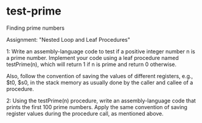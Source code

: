 # test-prime
Finding prime numbers


Assignment: "Nested Loop and Leaf Procedures"

1: Write an assembly-language code to test if a positive integer number n is a prime number.
Implement your code using a leaf procedure named testPrime(n), which will return 1 if n is prime and return 0 otherwise.

Also, follow the convention of saving the values of different registers, e.g., $t0, $s0, in the stack memory as usually done by the caller and callee of a procedure.

2: Using the testPrime(n) procedure, write an assembly-language code that prints the first 100 prime numbers. Apply the same convention of saving register values during the procedure call, as mentioned above.
